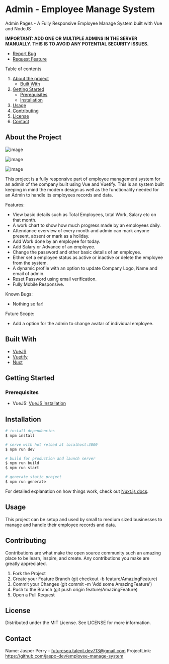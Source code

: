 # Admin - Employee Manage System

Admin Pages - A Fully Responsive Employee Manage System built with Vue and NodeJS 

**IMPORTANT: ADD ONE OR MULTIPLE ADMINS IN THE SERVER MANUALLY. THIS IS TO AVOID ANY POTENTIAL SECURITY ISSUES.**

 - [Report  Bug](https://github.com/jaspo-dev/employee-manage-system/issues)
 - [Request Feature](https://github.com/jaspo-dev/employee-manage-system/issues)

Table of contents
1. [About the project](#about-the-project)
    - [Built With](#built-with)
2. [Getting Started](#getting-started)
    - [Prerequisites](#prerequisites)
    - [Installation](#installation)
3. [Usage](#usage)
4. [Contributing](#contributing)
5. [License](#license)
6. [Contact](#contact)

## About the Project

![image](https://user-images.githubusercontent.com/50194033/116890223-02892880-ac4b-11eb-89cb-3e833a7e3a62.png)

![image](https://user-images.githubusercontent.com/50194033/116890269-10d74480-ac4b-11eb-9526-b9626124d9c1.png)

![image](https://user-images.githubusercontent.com/50194033/116890306-1af94300-ac4b-11eb-88b7-a9031949a80f.png)


This project is a fully responsive part of employee management system for an admin of the company built using Vue and Vuetify. This is an system built keeping in mind the modern design as well as the functionality needed for an Admin to handle its employees records and data.



Features:
- View basic details such as Total Employees, total Work, Salary etc on that month.
- A work chart to show how much progress made by an employees daily.
- Attendance overview of every month and admin can mark anyone present, absent or mark as a holiday.
- Add Work done by an employee for today.
- Add Salary or Advance of an employee.
- Change the password and other basic details of an employee.
- Either set a employee status as active or inactive or delete the employee from the system.
- A dynamic profile with an option to update Company Logo, Name and email of admin.
- Reset Password using email verification.
- Fully Mobile Responsive.

Known Bugs:
- Nothing so far!

Future Scope:
- Add a option for the admin to change avatar of individual employee.

## Built With
- [VueJS](https://vuejs.org/)
- [Vuetify](https://vuetifyjs.com/)
- [Nuxt](https://nuxtjs.org/)

## Getting Started

### Prerequisites

- VueJS: [VueJS installation](https://v3.vuejs.org/guide/installation.html)

## Installation


```bash
# install dependencies
$ npm install

# serve with hot reload at localhost:3000
$ npm run dev

# build for production and launch server
$ npm run build
$ npm run start

# generate static project
$ npm run generate
```

For detailed explanation on how things work, check out [Nuxt.js docs](https://nuxtjs.org).

## Usage

This project can be setup and used by small to medium sized businesses to manage and handle their employee records and data.

## Contributing

Contributions are what make the open source community such an amazing place to be learn, inspire, and create. Any contributions you make are greatly appreciated.

1. Fork the Project
2. Create your Feature Branch (git checkout -b feature/AmazingFeature)
3. Commit your Changes (git commit -m 'Add some AmazingFeature')
4. Push to the Branch (git push origin feature/AmazingFeature)
5. Open a Pull Request

## License
Distributed under the MIT License. See LICENSE for more information.

## Contact

Name: Jasper Perry - futuresea.talent.dev713@gmail.com
ProjectLink: https://github.com/jaspo-dev/employee-manage-system


